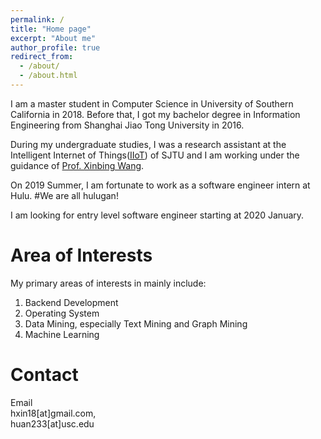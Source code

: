 ```yaml
---
permalink: /
title: "Home page"
excerpt: "About me"
author_profile: true
redirect_from: 
  - /about/
  - /about.html
---
```

I am a master student in Computer Science in University of Southern California in 2018. Before that, I got my bachelor degree in Information Engineering from Shanghai Jiao Tong University in 2016. 

During my undergraduate studies, I was a research assistant at the Intelligent Internet of Things([IIoT](http://iiot.sjtu.edu.cn)) of SJTU and I am working under the guidance of [Prof. Xinbing Wang](http://iwct.sjtu.edu.cn/Personal/xwang8/index.html). 

On 2019 Summer, I am fortunate to work as a software engineer intern at Hulu. #We are all hulugan!

I am looking for entry level software engineer starting at 2020 January.




Area of Interests
======
My primary areas of interests in mainly include:
1. Backend Development
1. Operating System
1. Data Mining, especially Text Mining and Graph Mining
1. Machine Learning

Contact
======
 

Email  
hxin18[at]gmail.com,  
huan233[at]usc.edu
